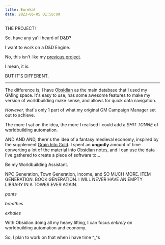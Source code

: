 ```yaml
---
title: Eureka!
date: 2023-06-05 01:50:00
---
```


THE PROJECT!

So, have any ya'll heard of D&D?

I want to work on a D&D Engine.

No, this isn't like my [previous project](https://github.com/edamame-v/GMCampaignManager).

I mean, it is.

BUT IT'S DIFFERENT.

---
The difference is, I have [Obsidian](https://obsidian.md/) as the main database that I used my GMing space.
It's easy to use, has some awesome features to make my version of worldbuilding make sense, and allows for quick data 
navigation.

*However*, that's only 1 part of what my original GM Campaign Manager set out to achieve.

The more I sat on the idea, the more I realised I could add a *SHIT TONNE* of worldbuilding automation.

AND AND AND, there's the idea of a fantasy medieval economy, inspired by the supplement [Grain Into Gold](https://www.drivethrurpg.com/product/13113/Grain-Into-Gold).
I spent an **ungodly** amount of time converting a lot of the material into Obsidian notes, and I can use the data I've gathered to create a piece of software to...

Be my Worldbuilding Assistant.

NPC Generation, Town Generation, Income, and SO MUCH MORE. ITEM GENERATION. BOOK GENERATION. I WILL NEVER HAVE AN EMPTY LIBRARY IN A TOWER EVER AGAIN.

*pants*

*breathes*

*exhales*

With Obsidian doing all my heavy lifting, I can focus *entirely* on worldbuilding automation and economy.

So, I plan to work on that when i have time ^_^s